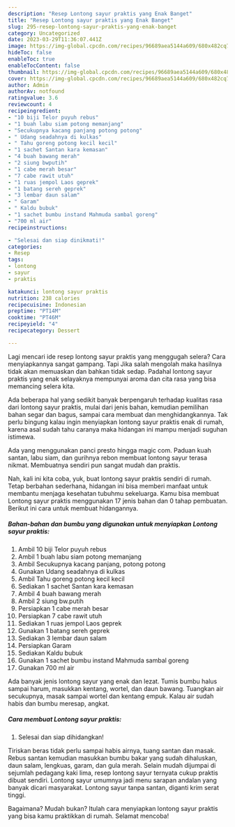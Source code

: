 ```yaml
---
description: "Resep Lontong sayur praktis yang Enak Banget"
title: "Resep Lontong sayur praktis yang Enak Banget"
slug: 295-resep-lontong-sayur-praktis-yang-enak-banget
category: Uncategorized
date: 2023-03-29T11:36:07.441Z
image: https://img-global.cpcdn.com/recipes/96689aea5144a609/680x482cq70/lontong-sayur-praktis-foto-resep-utama.jpg
hideToc: false
enableToc: true
enableTocContent: false
thumbnail: https://img-global.cpcdn.com/recipes/96689aea5144a609/680x482cq70/lontong-sayur-praktis-foto-resep-utama.jpg
cover: https://img-global.cpcdn.com/recipes/96689aea5144a609/680x482cq70/lontong-sayur-praktis-foto-resep-utama.jpg
author: Admin
authorAv: notfound
ratingvalue: 3.6
reviewcount: 4
recipeingredient:
- "10 biji Telor puyuh rebus"
- "1 buah labu siam potong memanjang"
- "Secukupnya kacang panjang potong potong"
- " Udang seadahnya di kulkas"
- " Tahu goreng potong kecil kecil"
- "1 sachet Santan kara kemasan"
- "4 buah bawang merah"
- "2 siung bwputih"
- "1 cabe merah besar"
- "7 cabe rawit utuh"
- "1 ruas jempol Laos geprek"
- "1 batang sereh geprek"
- "3 lembar daun salam"
- " Garam"
- " Kaldu bubuk"
- "1 sachet bumbu instand Mahmuda sambal goreng"
- "700 ml air"
recipeinstructions:

- "Selesai dan siap dinikmati!"
categories:
- Resep
tags:
- lontong
- sayur
- praktis

katakunci: lontong sayur praktis 
nutrition: 238 calories
recipecuisine: Indonesian
preptime: "PT14M"
cooktime: "PT46M"
recipeyield: "4"
recipecategory: Dessert

---
```



Lagi mencari ide resep lontong sayur praktis yang menggugah selera? Cara menyiapkannya sangat gampang. Tapi Jika salah mengolah maka hasilnya tidak akan memuaskan dan bahkan tidak sedap. Padahal lontong sayur praktis yang enak selayaknya mempunyai aroma dan cita rasa yang bisa memancing selera kita.


Ada beberapa hal yang sedikit banyak berpengaruh terhadap kualitas rasa dari lontong sayur praktis, mulai dari jenis bahan, kemudian pemilihan bahan segar dan bagus, sampai cara membuat dan menghidangkannya. Tak perlu bingung kalau ingin menyiapkan lontong sayur praktis enak di rumah, karena asal sudah tahu caranya maka hidangan ini mampu menjadi suguhan istimewa.

Ada yang menggunakan panci presto hingga magic com. Paduan kuah santan, labu siam, dan gurihnya rebon membuat lontong sayur terasa nikmat. Membuatnya sendiri pun sangat mudah dan praktis.


Nah, kali ini kita coba, yuk, buat lontong sayur praktis sendiri di rumah. Tetap berbahan sederhana, hidangan ini bisa memberi manfaat untuk membantu menjaga kesehatan tubuhmu sekeluarga. Kamu bisa membuat Lontong sayur praktis menggunakan 17 jenis bahan dan 0 tahap pembuatan. Berikut ini cara untuk membuat hidangannya.

<!--inarticleads1-->

##### Bahan-bahan dan bumbu yang digunakan untuk menyiapkan Lontong sayur praktis:

1. Ambil 10 biji Telor puyuh rebus
1. Ambil 1 buah labu siam potong memanjang
1. Ambil Secukupnya kacang panjang, potong potong
1. Gunakan  Udang seadahnya di kulkas
1. Ambil  Tahu goreng potong kecil kecil
1. Sediakan 1 sachet Santan kara kemasan
1. Ambil 4 buah bawang merah
1. Ambil 2 siung bw.putih
1. Persiapkan 1 cabe merah besar
1. Persiapkan 7 cabe rawit utuh
1. Sediakan 1 ruas jempol Laos geprek
1. Gunakan 1 batang sereh geprek
1. Sediakan 3 lembar daun salam
1. Persiapkan  Garam
1. Sediakan  Kaldu bubuk
1. Gunakan 1 sachet bumbu instand Mahmuda sambal goreng
1. Gunakan 700 ml air


Ada banyak jenis lontong sayur yang enak dan lezat. Tumis bumbu halus sampai harum, masukkan kentang, wortel, dan daun bawang. Tuangkan air secukupnya, masak sampai wortel dan kentang empuk. Kalau air sudah habis dan bumbu meresap, angkat. 

<!--inarticleads2-->

##### Cara membuat Lontong sayur praktis:


1. Selesai dan siap dihidangkan!

Tiriskan beras tidak perlu sampai habis airnya, tuang santan dan masak. Rebus santan kemudian masukkan bumbu bakar yang sudah dihaluskan, daun salam, lengkuas, garam, dan gula merah. Selain mudah dijumpai di sejumlah pedagang kaki lima, resep lontong sayur ternyata cukup praktis dibuat sendiri. Lontong sayur umumnya jadi menu sarapan andalan yang banyak dicari masyarakat. Lontong sayur tanpa santan, diganti krim serat tinggi. 

Bagaimana? Mudah bukan? Itulah cara menyiapkan lontong sayur praktis yang bisa kamu praktikkan di rumah. Selamat mencoba!
